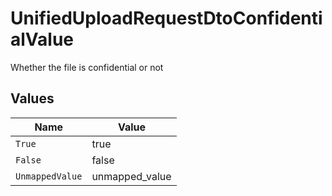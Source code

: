 # UnifiedUploadRequestDtoConfidentialValue

Whether the file is confidential or not


## Values

| Name            | Value           |
| --------------- | --------------- |
| `True`          | true            |
| `False`         | false           |
| `UnmappedValue` | unmapped_value  |